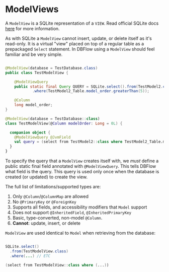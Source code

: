 # ModelViews

A `ModelView` is a SQLite representation of a `VIEW`. Read official SQLite docs
[here](https://www.sqlite.org/lang_createview.html) for more information.

As with SQLite a `ModelView` cannot insert, update, or delete itself as it's
read-only. It is a virtual "view" placed on top of a regular table as a prepackaged
`Select` statement. In DBFlow using a `ModelView` should feel familiar and be very simple.

```java

@ModelView(database = TestDatabase.class)
public class TestModelView {

    @ModelViewQuery
    public static final Query QUERY = SQLite.select().from(TestModel2.class)
            .where(TestModel2_Table.model_order.greaterThan(5));

    @Column
    long model_order;
}

```

```kotlin
@ModelView(database = TestDatabase::class)
class TestModelView(@Column modelOrder: Long = 0L) {

  companion object {
    @ModelViewQuery @JvmField
    val query = (select from TestModel2::class where TestModel2_Table.model_order.greaterThan(5))
  }
}

```

To specify the query that a `ModelView` creates itself with, we _must_ define
a public static final field annotated with `@ModelViewQuery`. This tells DBFlow
what field is the query. This query is used only once when the database is created
(or updated) to create the view.

The full list of limitations/supported types are:
  1. Only `@Column`/`@ColumnMap` are allowed
  2. No `@PrimaryKey` or `@ForeignKey`
  3. Supports all fields, and accessibility modifiers that `Model` support
  4. Does not support `@InheritedField`, `@InheritedPrimaryKey`
  5. Basic, type-converted, non-model `@Column`.
  6. __Cannot__: update, insert, or delete

`ModelView` are used identical to `Model` when retrieving from the database:

```java

SQLite.select()
  .from(TestModelView.class)
  .where(...) // ETC

```

```kotlin
(select from TestModelView::class where (...))
```
